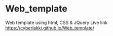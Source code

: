 # Web_template
Web template using html, CSS &amp; JQuery  Live link  https://cyberlakki.github.io/Web_template/
